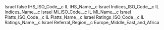 <?xml version="1.0" encoding="UTF-8"?>
<CustomMetadata xmlns="http://soap.sforce.com/2006/04/metadata" xmlns:xsi="http://www.w3.org/2001/XMLSchema-instance" xmlns:xsd="http://www.w3.org/2001/XMLSchema">
    <label>Israel</label>
    <protected>false</protected>
    <values>
        <field>IHS_ISO_Code__c</field>
        <value xsi:type="xsd:string">IL</value>
    </values>
    <values>
        <field>IHS_Name__c</field>
        <value xsi:type="xsd:string">Israel</value>
    </values>
    <values>
        <field>Indices_ISO_Code__c</field>
        <value xsi:type="xsd:string">IL</value>
    </values>
    <values>
        <field>Indices_Name__c</field>
        <value xsi:type="xsd:string">Israel</value>
    </values>
    <values>
        <field>MI_ISO_Code__c</field>
        <value xsi:type="xsd:string">IL</value>
    </values>
    <values>
        <field>MI_Name__c</field>
        <value xsi:type="xsd:string">Israel</value>
    </values>
    <values>
        <field>Platts_ISO_Code__c</field>
        <value xsi:type="xsd:string">IL</value>
    </values>
    <values>
        <field>Platts_Name__c</field>
        <value xsi:type="xsd:string">Israel</value>
    </values>
    <values>
        <field>Ratings_ISO_Code__c</field>
        <value xsi:type="xsd:string">IL</value>
    </values>
    <values>
        <field>Ratings_Name__c</field>
        <value xsi:type="xsd:string">Israel</value>
    </values>
    <values>
        <field>Referral_Region__c</field>
        <value xsi:type="xsd:string">Europe_Middle_East_and_Africa</value>
    </values>
</CustomMetadata>
